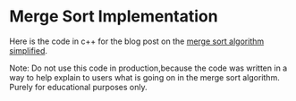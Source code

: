 # Merge Sort Implementation

Here is the code in c++ for the blog post on the <a href="http://www.thecodingdelight.com/merge-sort-algorithm-tutorial/">merge sort algorithm simplified</a>. 

Note: Do not use this code in production,because the code was written in a way to help explain to users what is going on in the merge sort algorithm.
Purely for educational purposes only.
